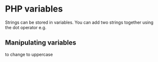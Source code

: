 PHP variables
====================
Strings can be stored in variables.  You can add two strings together using the dot operator e.g. <?php ech $description . $answer; ?>

Manipulating variables
----------------------------
to change to uppercase <?php echo strtoupper($city); ?>
